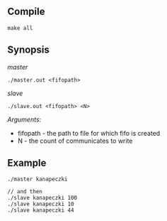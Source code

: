 ## Compile
```
make all
```

## Synopsis
*master*
```
./master.out <fifopath>
```
*slave*
```
./slave.out <fifopath> <N>
```

*Arguments:*
* fifopath - the path to file for which fifo is created
* N - the count of communicates to write

## Example
```
./master kanapeczki

// and then
./slave kanapeczki 100
./slave kanapeczki 10
./slave kanapeczki 44
```

